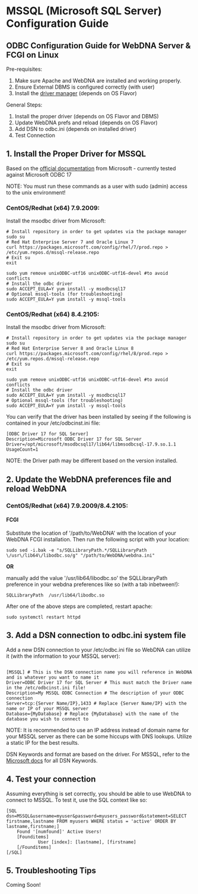 # MSSQL (Microsoft SQL Server) Configuration Guide
## ODBC Configuration Guide for WebDNA Server & FCGI on Linux

Pre-requisites:
1. Make sure Apache and WebDNA are installed and working properly.
1. Ensure External DBMS is configured correctly (with user) 
1. Install the [driver manager](README.md) (depends on OS Flavor)

General Steps:
1. Install the proper driver (depends on OS Flavor and DBMS) 
1. Update WebDNA prefs and reload (depends on OS Flavor)
1. Add DSN to odbc.ini (depends on installed driver)
1. Test Connection

## 1. Install the Proper Driver for MSSQL
Based on the [official documentation](https://docs.microsoft.com/en-us/sql/connect/odbc/linux-mac/installing-the-microsoft-odbc-driver-for-sql-server?view=sql-server-ver15#17) from Microsoft - currently tested against Microsoft ODBC 17

NOTE: You must run these commands as a user with sudo (admin) access to the unix environment!

### CentOS/Redhat (x64) 7.9.2009:
Install the msodbc driver from Microsoft:
```SHELL
# Install repository in order to get updates via the package manager
sudo su
# Red Hat Enterprise Server 7 and Oracle Linux 7
curl https://packages.microsoft.com/config/rhel/7/prod.repo > /etc/yum.repos.d/mssql-release.repo
# Exit su
exit

sudo yum remove unixODBC-utf16 unixODBC-utf16-devel #to avoid conflicts
# Install the odbc driver
sudo ACCEPT_EULA=Y yum install -y msodbcsql17
# Optional mssql-tools (for troubleshooting)
sudo ACCEPT_EULA=Y yum install -y mssql-tools
```

### CentOS/Redhat (x64) 8.4.2105:
Install the msodbc driver from Microsoft:
```SHELL
# Install repository in order to get updates via the package manager
sudo su
# Red Hat Enterprise Server 8 and Oracle Linux 8
curl https://packages.microsoft.com/config/rhel/8/prod.repo > /etc/yum.repos.d/mssql-release.repo
# Exit su
exit

sudo yum remove unixODBC-utf16 unixODBC-utf16-devel #to avoid conflicts
# Install the odbc driver
sudo ACCEPT_EULA=Y yum install -y msodbcsql17
# Optional mssql-tools (for troubleshooting)
sudo ACCEPT_EULA=Y yum install -y mssql-tools
```

You can verify that the driver has been installed by seeing if the following is contained in your /etc/odbcinst.ini file:
```FILE
[ODBC Driver 17 for SQL Server]
Description=Microsoft ODBC Driver 17 for SQL Server
Driver=/opt/microsoft/msodbcsql17/lib64/libmsodbcsql-17.9.so.1.1
UsageCount=1
```
NOTE: the Driver path may be different based on the version installed.

## 2. Update the WebDNA preferences file and reload WebDNA
### CentOS/Redhat (x64) 7.9.2009/8.4.2105:
#### FCGI
Substitute the location of '/path/to/WebDNA' with the location of your WebDNA FCGI installation. Then run the following script with your location:
```SHELL
sudo sed -i.bak -e "s/SQLLibraryPath.*/SQLLibraryPath	\/usr\/lib64\/libodbc.so/g" "/path/to/WebDNA/webdna.ini"
```
<b>OR</b>

manually add the value '/usr/lib64/libodbc.so' the SQLLibraryPath preference in your webdna preferences like so (with a tab inbetween!):
```FILE
SQLLibraryPath	/usr/lib64/libodbc.so
```
After one of the above steps are completed, restart apache:
 ```SHELL
sudo systemctl restart httpd
```

## 3. Add a DSN connection to odbc.ini system file
Add a new DSN connection to your /etc/odbc.ini file so WebDNA can utilize it (with the information to your MSSQL server):
```FILE

[MSSQL] # This is the DSN connection name you will reference in WebDNA and is whatever you want to name it
Driver=ODBC Driver 17 for SQL Server # This must match the Driver name in the /etc/odbcinst.ini file!
Description=My MSSQL ODBC Connection # The description of your ODBC connection
Server=tcp:{Server Name/IP},1433 # Replace {Server Name/IP} with the name or IP of your MSSQL server
Database={MyDatabase} # Replace {MyDatabase} with the name of the database you wish to connect to

```

NOTE: It is recommended to use an IP address instead of domain name for your MSSQL server as there can be some hiccups with DNS lookups. Utilize a static IP for the best results.

DSN Keywords and format are based on the driver. For MSSQL, refer to the [Microsoft docs](https://docs.microsoft.com/en-us/sql/connect/odbc/dsn-connection-string-attribute?view=sql-server-ver15) for all DSN Keywords.

## 4. Test your connection
Assuming everything is set correctly, you should be able to use WebDNA to connect to MSSQL. To test it, use the SQL context like so:
```WEBDNA
[SQL dsn=MSSQL&username=myuser&password=myusers_password&statement=SELECT firstname,lastname FROM myusers WHERE status = 'active' ORDER BY lastname,firstname;]
	Found '[numfound]' Active Users!
	[Founditems]
			User [index]: [lastname], [firstname]
	[/Founditems]
[/SQL]
```

## 5. Troubleshooting Tips
Coming Soon!